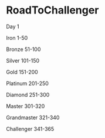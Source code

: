 # RoadToChallenger
Day 1

Iron 1-50

Bronze 51-100

Silver 101-150

Gold 151-200

Platinum 201-250

Diamond 251-300

Master 301-320

Grandmaster 321-340

Challenger 341-365
